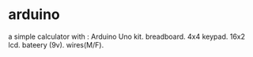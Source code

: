 # arduino
a simple calculator with :
Arduino Uno kit.
breadboard.
4x4 keypad.
16x2 lcd.
bateery (9v).
wires(M/F).

